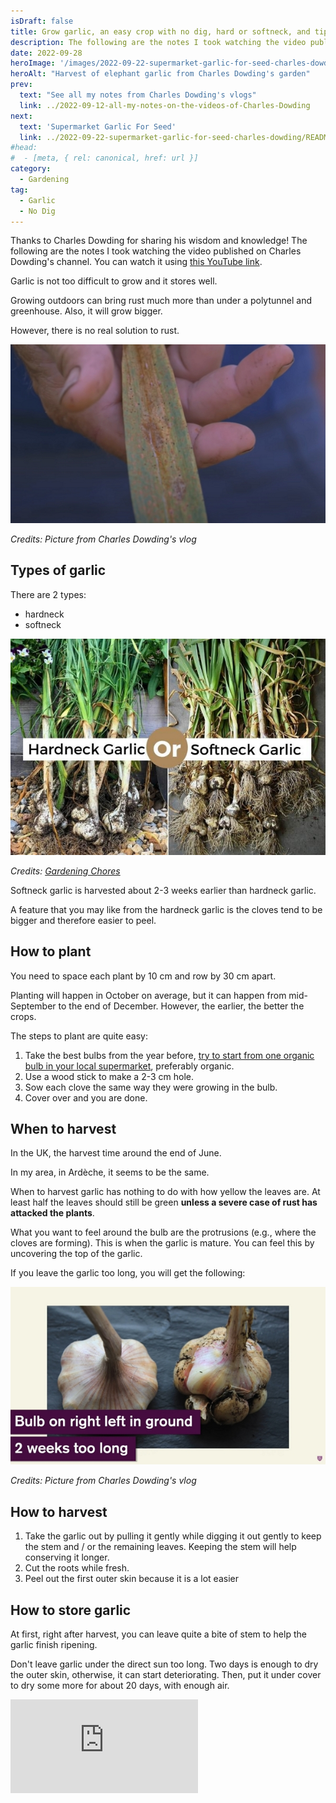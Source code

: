 ```yaml
---
isDraft: false
title: Grow garlic, an easy crop with no dig, hard or softneck, and tips for harvest, by Charles Dowding
description: The following are the notes I took watching the video published on Charles Dowding's channel
date: 2022-09-28
heroImage: '/images/2022-09-22-supermarket-garlic-for-seed-charles-dowding-hero.webp'
heroAlt: "Harvest of elephant garlic from Charles Dowding's garden"
prev:
  text: "See all my notes from Charles Dowding's vlogs"
  link: ../2022-09-12-all-my-notes-on-the-videos-of-Charles-Dowding
next:
  text: 'Supermarket Garlic For Seed'
  link: ../2022-09-22-supermarket-garlic-for-seed-charles-dowding/README.md
#head:
#  - [meta, { rel: canonical, href: url }]
category:
  - Gardening
tag:
  - Garlic
  - No Dig
---
```


Thanks to Charles Dowding for sharing his wisdom and knowledge!
The following are the notes I took watching the video published on Charles Dowding's channel.
You can watch it using [this YouTube link](https://www.youtube.com/watch?v=ZgYUgc5c70Y).

Garlic is not too difficult to grow and it stores well.

Growing outdoors can bring rust much more than under a polytunnel and greenhouse.
Also, it will grow bigger.

However, there is no real solution to rust.

![Sample of garlic rust on a leaf](./garlic-rust-sample.jpg)

_Credits: Picture from Charles Dowding's vlog_

## Types of garlic

There are 2 types:

- hardneck
- softneck

![hardneck vs softneck garlics](./Difference-Between-Hardneck-Garlic-And-Softneck-Garlic.jpg)

_Credits: [Gardening Chores](https://www.gardeningchores.com/hardneck-vs-softneck-garlic/)_

Softneck garlic is harvested about 2-3 weeks earlier than hardneck garlic.

A feature that you may like from the hardneck garlic is the cloves tend to be bigger and therefore easier to peel.

## How to plant

You need to space each plant by 10 cm and row by 30 cm apart.

Planting will happen in October on average, but it can happen from mid-September to the end of December. However, the earlier, the better the crops.

The steps to plant are quite easy:

1. Take the best bulbs from the year before, [try to start from one organic bulb in your local supermarket](../2022-09-22-supermarket-garlic-for-seed-charles-dowding/README.md), preferably organic.
2. Use a wood stick to make a 2-3 cm hole.
3. Sow each clove the same way they were growing in the bulb.
4. Cover over and you are done.

## When to harvest

In the UK, the harvest time around the end of June.

In my area, in Ardèche, it seems to be the same.

When to harvest garlic has nothing to do with how yellow the leaves are. At least half the leaves should still be green **unless a severe case of rust has attacked the plants**.

What you want to feel around the bulb are the protrusions (e.g., where the cloves are forming). This is when the garlic is mature.
You can feel this by uncovering the top of the garlic.

If you leave the garlic too long, you will get the following:

![Good, on the left, versus overdue garlic, on the right](./good-vs-overdue-garlic.jpg)

_Credits: Picture from Charles Dowding's vlog_

## How to harvest

1. Take the garlic out by pulling it gently while digging it out gently to keep the stem and / or the remaining leaves. Keeping the stem will help conserving it longer.
2. Cut the roots while fresh.
3. Peel out the first outer skin because it is a lot easier

## How to store garlic

At first, right after harvest, you can leave quite a bite of stem to help the garlic finish ripening.

Don't leave garlic under the direct sun too long. Two days is enough to dry the outer skin, otherwise, it can start deteriorating. Then, put it under cover to dry some more for about 20 days, with enough air.

<!-- markdownlint-disable MD033 -->
<iframe class="newsletter-embed" src="https://thetooltip.substack.com/embed" frameborder="0" scrolling="no"></iframe>

